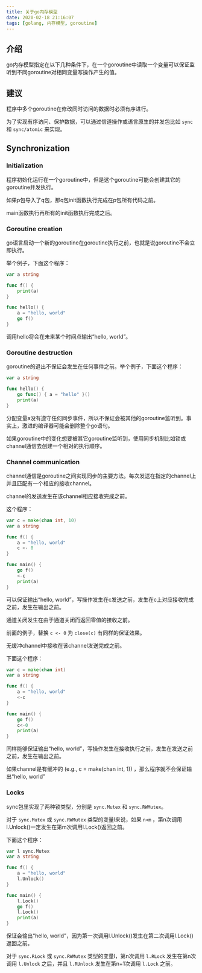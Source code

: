 ```yaml
---
title: 关于go内存模型
date: 2020-02-18 21:16:07
tags: [golang, 内存模型, goroutine]
---
```


## 介绍

go内存模型指定在以下几种条件下，在一个goroutine中读取一个变量可以保证监听到不同goroutine对相同变量写操作产生的值。

## 建议

程序中多个goroutine在修改同时访问的数据时必须有序进行。

为了实现有序访问、保护数据，可以通过信道操作或语言原生的并发包比如 `sync` 和 `sync/atomic` 来实现。

## Synchronization

### Initialization

程序初始化运行在一个goroutine中，但是这个goroutine可能会创建其它的goroutine并发执行。

如果p包导入了q包，那q包init函数执行完成在p包所有代码之前。

main函数执行再所有的init函数执行完成之后。

### Goroutine creation

go语言启动一个新的goroutine在goroutine执行之前，也就是说goroutine不会立即执行。

举个例子，下面这个程序：

```go
var a string

func f() {
	print(a)
}

func hello() {
	a = "hello, world"
	go f()
}
```

调用hello将会在未来某个时间点输出“hello, world”。

### Goroutine destruction

goroutine的退出不保证会发生在任何事件之前。举个例子，下面这个程序：

```go
var a string

func hello() {
	go func() { a = "hello" }()
	print(a)
}
```

分配变量a没有遵守任何同步事件，所以不保证会被其他的goroutine监听到。事实上，激进的编译器可能会删除整个go语句。

如果goroutine中的变化想要被其它goroutine监听到，使用同步机制比如锁或channel通信去创建一个相对的执行顺序。

### Channel communication

channel通信是goroutine之间实现同步的主要方法。每次发送在指定的channel上并且匹配有一个相应的接收channel。

channel的发送发生在该channel相应接收完成之前。

这个程序：

```go
var c = make(chan int, 10)
var a string

func f() {
	a = "hello, world"
	c <- 0
}

func main() {
	go f()
	<-c
	print(a)
}
```

可以保证输出“hello, world”，写操作发生在c发送之前，发生在c上对应接收完成之前，发生在输出之前。

通道关闭发生在由于通道关闭而返回零值的接收之前。

前面的例子，替换 `c <- 0` 为 `close(c)` 有同样的保证效果。

无缓冲channel中接收在该channel发送完成之前。

下面这个程序：

```go
var c = make(chan int)
var a string

func f() {
	a = "hello, world"
	<-c
}

func main() {
	go f()
	c<-0
	print(a)
}
```

同样能够保证输出“hello, world”，写操作发生在接收执行之前，发生在发送之前之前，发生在输出之前。

如果channel是有缓冲的 (e.g., c = make(chan int, 1)) ，那么程序就不会保证输出“hello, world”

### Locks

sync包里实现了两种锁类型，分别是 `sync.Mutex` 和 `sync.RWMutex`。

对于 `sync.Mutex` 或 `sync.RWMutex` 类型的变量l来说，如果 `n<m` ，第n次调用l.Unlock()一定发生在第m次调用l.Lock()返回之前。

下面这个程序：

```go
var l sync.Mutex
var a string

func f() {
	a = "hello, world"
	l.Unlock()
}

func main() {
	l.Lock()
	go f()
	l.Lock()
	print(a)
}
```

保证会输出“hello, world”，因为第一次调用l.Unlock()发生在第二次调用l.Lock()返回之前。

对于 `sync.RLock` 或 `sync.RWMutex` 类型的变量l，第n次调用 `l.RLock` 发生在第n次调用 `l.Unlock` 之后，并且 `l.RUnlock` 发生在第n+1次调用 `l.Lock` 之前。

























